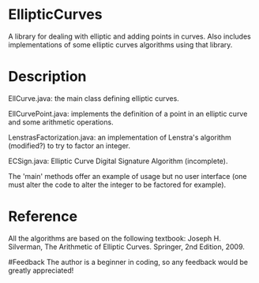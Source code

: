 # EllipticCurves
A library for dealing with elliptic and adding points in curves. Also includes implementations of some elliptic curves algorithms using that library.

# Description
EllCurve.java: the main class defining elliptic curves.

EllCurvePoint.java: implements the definition of a point in an elliptic curve and some arithmetic operations.

LenstrasFactorization.java: an implementation of Lenstra's algorithm (modified?) to try to factor an integer.

ECSign.java: Elliptic Curve Digital Signature Algorithm (incomplete).

The 'main' methods offer an example of usage but no user interface (one must alter the code to alter the integer to be factored for example).

# Reference
All the algorithms are based on the following textbook:
Joseph H. Silverman, The Arithmetic of Elliptic Curves. Springer, 2nd Edition, 2009.

#Feedback
The author is a beginner in coding, so any feedback would be greatly appreciated!
